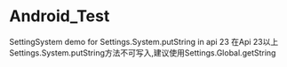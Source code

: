 # Android_Test
SettingSystem demo for Settings.System.putString in api 23
在Api 23以上Settings.System.putString方法不可写入,建议使用Settings.Global.getString
